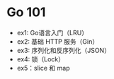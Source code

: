# Go 101

- ex1: Go语言入门（LRU）
- ex2: 基础 HTTP 服务（Gin）
- ex3: 序列化和反序列化（JSON）
- ex4: 锁（Lock）
- ex5：slice 和 map